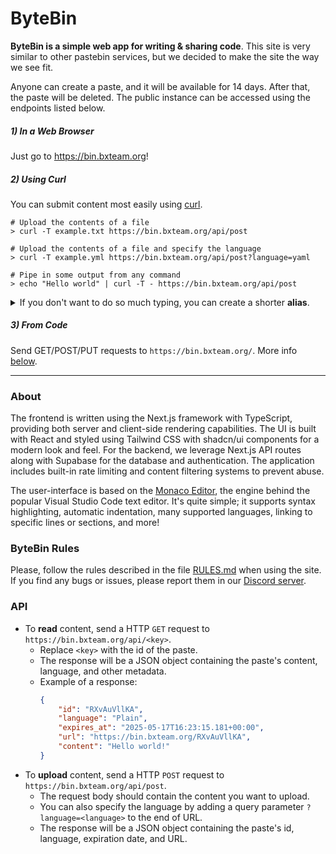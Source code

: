 # ByteBin

**ByteBin is a simple web app for writing & sharing code**. This site is very similar to other pastebin services, but we decided to make the site the way we see fit.

Anyone can create a paste, and it will be available for 14 days. After that, the paste will be deleted. The public instance can be accessed using the endpoints listed below.

##### 1) In a Web Browser
Just go to https://bin.bxteam.org!

##### 2) Using Curl
You can submit content most easily using [curl](https://curl.se/docs/manpage.html).

```shell
# Upload the contents of a file
> curl -T example.txt https://bin.bxteam.org/api/post

# Upload the contents of a file and specify the language
> curl -T example.yml https://bin.bxteam.org/api/post?language=yaml

# Pipe in some output from any command
> echo "Hello world" | curl -T - https://bin.bxteam.org/api/post
```

<details>
  <summary>If you don't want to do so much typing, you can create a shorter <b>alias</b>.</summary>
  
  ```bash
  # Add this to the end of `~/.bashrc` and run 'source ~/.bashrc'
  bytebin() {
    curl -T $1 https://bin.bxteam.org/api/post
  }
  ```

  then...

  ```shell
  # Upload the contents of a file
  > paste example.txt

  # Pipe in some output from any command
  > echo "Hello!" | paste -
  ```
</details>

##### 3) From Code
Send GET/POST/PUT requests to `https://bin.bxteam.org/`. More info [below](#API).

---

### About
The frontend is written using the Next.js framework with TypeScript, providing both server and client-side rendering capabilities. The UI is built with React and styled using Tailwind CSS with shadcn/ui components for a modern look and feel. For the backend, we leverage Next.js API routes along with Supabase for the database and authentication. The application includes built-in rate limiting and content filtering systems to prevent abuse.

The user-interface is based on the [Monaco Editor](https://microsoft.github.io/monaco-editor), the engine behind the popular Visual Studio Code text editor. It's quite simple; it supports syntax highlighting, automatic indentation, many supported languages, linking to specific lines or sections, and more!

### ByteBin Rules

Please, follow the rules described in the file [RULES.md](RULES.md) when using the site. If you find any bugs or issues, please report them in our [Discord server](https://discord.gg/qNyybSSPm5).

### API

* To **read** content, send a HTTP `GET` request to `https://bin.bxteam.org/api/<key>`.
  * Replace `<key>` with the id of the paste.
  * The response will be a JSON object containing the paste's content, language, and other metadata.
  * Example of a response:
    ```json
    {
        "id": "RXvAuVllKA",
        "language": "Plain",
        "expires_at": "2025-05-17T16:23:15.181+00:00",
        "url": "https://bin.bxteam.org/RXvAuVllKA",
        "content": "Hello world!"
    }
    ```
* To **upload** content, send a HTTP `POST` request to `https://bin.bxteam.org/api/post`.
  * The request body should contain the content you want to upload.
  * You can also specify the language by adding a query parameter `?language=<language>` to the end of URL.
  * The response will be a JSON object containing the paste's id, language, expiration date, and URL.

